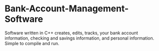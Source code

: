 # Bank-Account-Management-Software
Software written in C++ creates, edits, tracks, your bank account information, checking and savings information, and personal information. Simple to compile and run.
